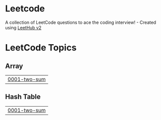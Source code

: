 # Leetcode
A collection of LeetCode questions to ace the coding interview! - Created using [LeetHub v2](https://github.com/arunbhardwaj/LeetHub-2.0)

<!---LeetCode Topics Start-->
# LeetCode Topics
## Array
|  |
| ------- |
| [0001-two-sum](https://github.com/karanparge/Leetcode/tree/master/0001-two-sum) |
## Hash Table
|  |
| ------- |
| [0001-two-sum](https://github.com/karanparge/Leetcode/tree/master/0001-two-sum) |
<!---LeetCode Topics End-->